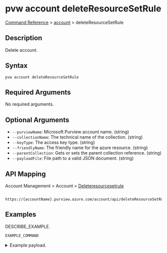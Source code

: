 # pvw account deleteResourceSetRule
[Command Reference](../../../README.md#command-reference) > [account](./main.md) > deleteResourceSetRule

## Description
Delete account.

## Syntax
```
pvw account deleteResourceSetRule
```

## Required Arguments
No required arguments.

## Optional Arguments
- `--purviewName`: Microsoft Purview account name. (string)
- `--collectionName`: The technical name of the collection. (string)
- `--keyType`: The access key type. (string)
- `--friendlyName`: The friendly name for the azure resource. (string)
- `--parentCollection`: Gets or sets the parent collection reference. (string)
- `--payloadFile`: File path to a valid JSON document. (string)

## API Mapping
Account Management > Account > [Deleteresourcesetrule]()
```
 https://{accountName}.purview.azure.com/account/api/deleteResourceSetRule
```

## Examples
DESCRIBE_EXAMPLE.
```powershell
EXAMPLE_COMMAND
```
<details><summary>Example payload.</summary>
<p>

```json
PASTE_JSON_HERE
```
</p>
</details>